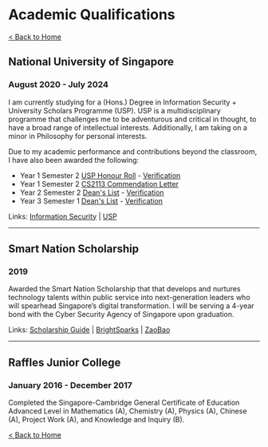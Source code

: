 # Academic Qualifications

[< Back to Home](../README.md)

## National University of Singapore

### August 2020 - July 2024

I am currently studying for a (Hons.) Degree in Information Security + University Scholars Programme (USP). USP is a multidisciplinary programme that challenges me to be adventurous and critical in thought, to have a broad range of intellectual interests. Additionally, I am taking on a minor in Philosophy for personal interests.

Due to my academic performance and contributions beyond the classroom, I have also been awarded the following:

* Year 1 Semester 2 [USP Honour Roll](awards/usp_honour_roll.pdf) - [Verification](https://www.credential.net/a9ba7437-4144-4150-a86d-da9a743ae162)
* Year 1 Semester 2 [CS2113 Commendation Letter](awards/cs2113_commendation_letter.pdf)
* Year 2 Semester 2 [Dean's List](awards/deans_list_y2s2.pdf) - [Verification](https://credentials.nus.edu.sg/008a7c14-8cde-4393-a195-b799c837bc95)
* Year 3 Semester 1 [Dean's List](awards/deans_list_y3s1.pdf) - [Verification](https://credentials.nus.edu.sg/e8ddc7ff-d4be-4b78-9349-194a172f0d2d)

Links: [Information Security](https://www.comp.nus.edu.sg/programmes/ug/isc/) \| [USP](https://www.usp.nus.edu.sg/)

---

## Smart Nation Scholarship

### 2019

Awarded the Smart Nation Scholarship that that develops and nurtures technology talents within public service into next-generation leaders who will spearhead Singapore’s digital transformation. I will be serving a 4-year bond with the Cyber Security Agency of Singapore upon graduation.

Links: [Scholarship Guide](https://scholarshipguide.com.sg/content/interviews/smart-nation-scholarship-passion-to-defend-our-cyberspace/) \| [BrightSparks](https://brightsparks.com.sg/magazine/july-2020/smartnation-tech-nation.php) \| [ZaoBao](https://www.zaobao.com.sg/news/singapore/story20190831-985215)

---

## Raffles Junior College

### January 2016 - December 2017

Completed the Singapore-Cambridge General Certificate of Education Advanced Level in Mathematics (A), Chemistry (A), Physics (A), Chinese (A), Project Work (A), and Knowledge and Inquiry (B).

[< Back to Home](../README.md)
